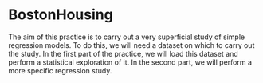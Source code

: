 # BostonHousing

The aim of this practice is to carry out a very superficial study of simple regression models. To do this, we will need a dataset on which to carry out the study. In the first part of the practice, we will load this dataset and perform a statistical exploration of it. In the second part, we will perform a more specific regression study. 

